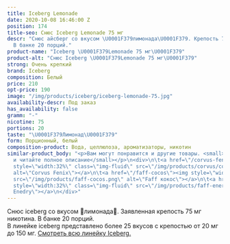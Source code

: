 ```yaml
---
title: Iceberg Lemonade
date: 2020-10-08 16:46:00 Z
position: 174
title-seo: Снюс Iceberg Lemonade 75 мг
descr: "Снюс айсберг со вкусом \U0001F379лимонада\U0001F379. Крепость 75 мг никотина.
  В банке 20 порций."
product-name: "Iceberg \U0001F379Lemonade 75 мг\U0001F379"
product-alt: "Снюс Iceberg \U0001F379Lemonade 75 мг\U0001F379"
strong: Очень крепкий
brand: Iceberg
composition: Белый
price: 210
opt-price: 190
image: "/img/products/iceberg/iceberg-lemonade-75.jpg"
availability-descr: Под заказ
has_availability: false
gramm: "-"
nicotine: 75
portions: 20
taste: "\U0001F379Лимонад\U0001F379"
form: Порционный, белый
composition-product: Вода, целлюлоза, ароматизаторы, никотин
similar-product_body: "<p>Вам могут понравится и другие товары. <small>Жмите на картинки
  и читайте полное описание</small></p>\n<div>\n\t<a href=\"/corvus-fenix-barberry\"><img
  style=\"width:32%\" class=\"img-fluid\" src=\"/img/products/corvus/corvus-fenix.png\"
  alt=\"Corvus Fenix\"></a>\n\t<a href=\"/faff-cocos\"><img style=\"width:32%\" class=\"img-fluid\"
  src=\"/img/products/faff-cocos.png\" alt=\"Faff кокос\"></a>\n\t<a href=\"/faff-snus-energy\"><img
  style=\"width:32%\" class=\"img-fluid\" src=\"/img/products/faff-energy.png\" alt=\"Faff
  Enedry\"></a>\n</div>"
---
```


Снюс iceberg со вкусом 🍹лимонада🍹. Заявленная крепость 75 мг никотина. В банке 20 порций.<br> 
В линейке iceberg представлено более 25 вкусов с крепостью от 20 мг до 150 мг. <a href="/iceberg">Смотреть всю линейку Iceberg.</a>